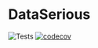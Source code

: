 # DataSerious
![Tests](https://github.com/Noza23/dataserious/actions/workflows/tests.yaml/badge.svg)
[![codecov](https://codecov.io/gh/Noza23/dataserious/graph/badge.svg?token=m9yHQyL0sQ)](https://codecov.io/gh/Noza23/dataserious)
